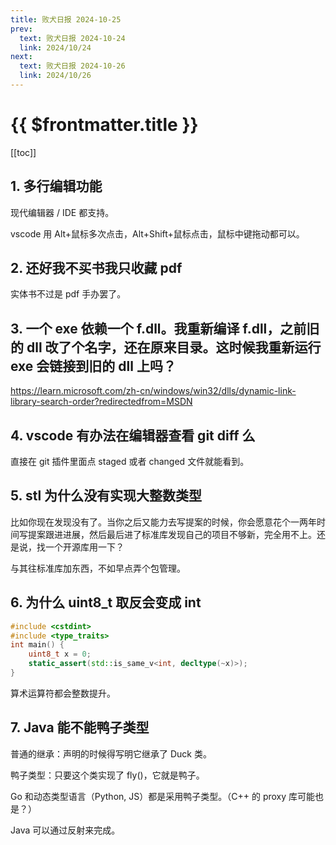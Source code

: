 ```yaml
---
title: 败犬日报 2024-10-25
prev:
  text: 败犬日报 2024-10-24
  link: 2024/10/24
next:
  text: 败犬日报 2024-10-26
  link: 2024/10/26
---
```


# {{ $frontmatter.title }}

[[toc]]

## 1. 多行编辑功能

现代编辑器 / IDE 都支持。

vscode 用 Alt+鼠标多次点击，Alt+Shift+鼠标点击，鼠标中键拖动都可以。

## 2. 还好我不买书我只收藏 pdf

实体书不过是 pdf 手办罢了。

## 3. 一个 exe 依赖一个 f.dll。我重新编译 f.dll，之前旧的 dll 改了个名字，还在原来目录。这时候我重新运行 exe 会链接到旧的 dll 上吗？

<https://learn.microsoft.com/zh-cn/windows/win32/dlls/dynamic-link-library-search-order?redirectedfrom=MSDN>

## 4. vscode 有办法在编辑器查看 git diff 么

直接在 git 插件里面点 staged 或者 changed 文件就能看到。

## 5. stl 为什么没有实现大整数类型

比如你现在发现没有了。当你之后又能力去写提案的时候，你会愿意花个一两年时间写提案跟进进展，然后最后进了标准库发现自己的项目不够新，完全用不上。还是说，找一个开源库用一下？

与其往标准库加东西，不如早点弄个包管理。

## 6. 为什么 uint8_t 取反会变成 int

```cpp
#include <cstdint>
#include <type_traits>
int main() {
    uint8_t x = 0;
    static_assert(std::is_same_v<int, decltype(~x)>);
}
```

算术运算符都会整数提升。

## 7. Java 能不能鸭子类型

普通的继承：声明的时候得写明它继承了 Duck 类。

鸭子类型：只要这个类实现了 fly()，它就是鸭子。

Go 和动态类型语言（Python, JS）都是采用鸭子类型。（C++ 的 proxy 库可能也是？）

Java 可以通过反射来完成。

